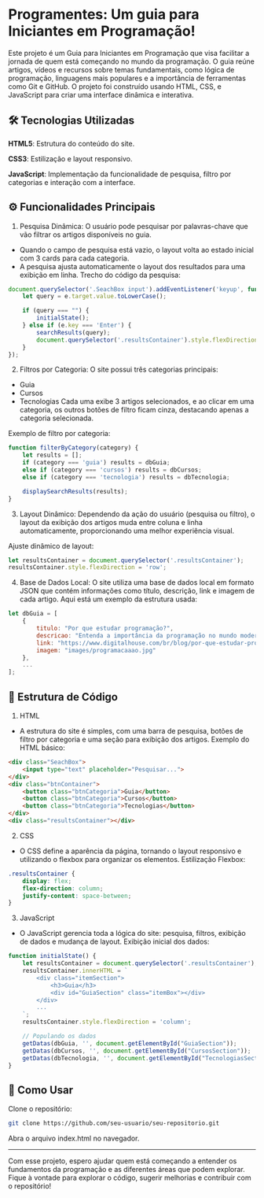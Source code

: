 # Programentes: Um guia para Iniciantes em Programação!
Este projeto é um Guia para Iniciantes em Programação que visa facilitar a jornada de quem está começando no mundo da programação. O guia reúne artigos, vídeos e recursos sobre temas fundamentais, como lógica de programação, linguagens mais populares e a importância de ferramentas como Git e GitHub. O projeto foi construído usando HTML, CSS, e JavaScript para criar uma interface dinâmica e interativa.

## 🛠️ Tecnologias Utilizadas
**HTML5**: Estrutura do conteúdo do site. 

**CSS3**: Estilização e layout responsivo.

**JavaScript**: Implementação da funcionalidade de pesquisa, filtro por categorias e interação com a interface.

## ⚙️ Funcionalidades Principais
1. Pesquisa Dinâmica: O usuário pode pesquisar por palavras-chave que vão filtrar os artigos disponíveis no guia.
  - Quando o campo de pesquisa está vazio, o layout volta ao estado inicial com 3 cards para cada categoria.
  - A pesquisa ajusta automaticamente o layout dos resultados para uma exibição em linha.
Trecho do código da pesquisa:

```javascript
document.querySelector('.SeachBox input').addEventListener('keyup', function (e) {
    let query = e.target.value.toLowerCase();

    if (query === "") {
        initialState();
    } else if (e.key === 'Enter') {
        searchResults(query);
        document.querySelector('.resultsContainer').style.flexDirection = 'row';
    }
});
```

2. Filtros por Categoria: O site possui três categorias principais:
 - Guia
 - Cursos
 - Tecnologias
Cada uma exibe 3 artigos selecionados, e ao clicar em uma categoria, os outros botões de filtro ficam cinza, destacando apenas a categoria selecionada.

Exemplo de filtro por categoria:

```javascript
function filterByCategory(category) {
    let results = [];
    if (category === 'guia') results = dbGuia;
    else if (category === 'cursos') results = dbCursos;
    else if (category === 'tecnologia') results = dbTecnologia;

    displaySearchResults(results);
}
```

3. Layout Dinâmico: Dependendo da ação do usuário (pesquisa ou filtro), o layout da exibição dos artigos muda entre coluna e linha automaticamente, proporcionando uma melhor experiência visual.

Ajuste dinâmico de layout:

```javascript
let resultsContainer = document.querySelector('.resultsContainer');
resultsContainer.style.flexDirection = 'row';
```

4. Base de Dados Local: O site utiliza uma base de dados local em formato JSON que contém informações como título, descrição, link e imagem de cada artigo. Aqui está um exemplo da estrutura usada:

```javascript
let dbGuia = [
    {
        titulo: "Por que estudar programação?",
        descricao: "Entenda a importância da programação no mundo moderno...",
        link: "https://www.digitalhouse.com/br/blog/por-que-estudar-programacao",
        imagem: "images/programacaaao.jpg"
    },
    ...
];
```

## 📝 Estrutura de Código
1. HTML
- A estrutura do site é simples, com uma barra de pesquisa, botões de filtro por categoria e uma seção para exibição dos artigos.
Exemplo do HTML básico:

```html
<div class="SeachBox">
    <input type="text" placeholder="Pesquisar...">
</div>
<div class="btnContainer">
    <button class="btnCategoria">Guia</button>
    <button class="btnCategoria">Cursos</button>
    <button class="btnCategoria">Tecnologias</button>
</div>
<div class="resultsContainer"></div>
```

2. CSS
- O CSS define a aparência da página, tornando o layout responsivo e utilizando o flexbox para organizar os elementos.
Estilização Flexbox:

```css
.resultsContainer {
    display: flex;
    flex-direction: column;
    justify-content: space-between;
}
```
3. JavaScript
- O JavaScript gerencia toda a lógica do site: pesquisa, filtros, exibição de dados e mudança de layout.
Exibição inicial dos dados:

```javascript
function initialState() {
    let resultsContainer = document.querySelector('.resultsContainer');
    resultsContainer.innerHTML = `
        <div class="itemSection">
            <h3>Guia</h3>
            <div id="GuiaSection" class="itemBox"></div>
        </div>
        ...
    `;
    resultsContainer.style.flexDirection = 'column';

    // Populando os dados
    getDatas(dbGuia, '', document.getElementById("GuiaSection"));
    getDatas(dbCursos, '', document.getElementById("CursosSection"));
    getDatas(dbTecnologia, '', document.getElementById("TecnologiasSection"));
}
```

## 📑 Como Usar
Clone o repositório:

```bash
git clone https://github.com/seu-usuario/seu-repositorio.git
```
Abra o arquivo index.html no navegador.

---
Com esse projeto, espero ajudar quem está começando a entender os fundamentos da programação e as diferentes áreas que podem explorar. Fique à vontade para explorar o código, sugerir melhorias e contribuir com o repositório!
